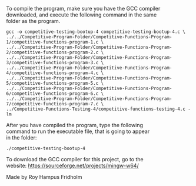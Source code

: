
To compile the program, make sure you have the GCC compiler  
downloaded, and execute the following command in  the  same  
folder as the program.

```
gcc -o competitive-testing-bootup-4 competitive-testing-bootup-4.c \
../../Competitive-Program-Folder/Competitive-Functions-Program-1/competitive-functions-program-1.c \
../../Competitive-Program-Folder/Competitive-Functions-Program-2/competitive-functions-program-2.c \
../../Competitive-Program-Folder/Competitive-Functions-Program-3/competitive-functions-program-3.c \
../../Competitive-Program-Folder/Competitive-Functions-Program-4/competitive-functions-program-4.c \
../../Competitive-Program-Folder/Competitive-Functions-Program-5/competitive-functions-program-5.c \
../../Competitive-Program-Folder/Competitive-Functions-Program-6/competitive-functions-program-6.c \
../../Competitive-Program-Folder/Competitive-Functions-Program-7/competitive-functions-program-7.c \
../Competitive-Functions-Testing-4/competitive-functions-testing-4.c -lm
```

After you have compiled the  program,  type  the  following  
command to run the executable file, that is going to appear  
in the folder:

```
./competitive-testing-bootup-4
```

To download the GCC compiler for this project,  go  to  the  
website: https://sourceforge.net/projects/mingw-w64/

Made by Roy Hampus Fridholm
